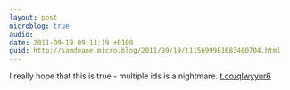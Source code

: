 ```yaml
---
layout: post
microblog: true
audio: 
date: 2011-09-19 09:13:19 +0100
guid: http://samdeane.micro.blog/2011/09/19/t115699981683400704.html
---
```

I really hope that this is true - multiple ids is a nightmare.  [t.co/qIwyyur6](http://t.co/qIwyyur6)
